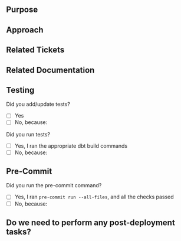 ## Purpose

<!-- What problem does this PR solve? How will we measure the success of this PR? -->

## Approach

<!-- How does this change address the problem? Are there any tradeoffs or risks we should know about? -->

## Related Tickets

<!-- For pull requests that relate to or close an issue, provide the URL to the Jira ticket. -->

## Related Documentation

<!-- If there is any documentation related to this pull request, provide the URL to the Confluence page. -->

## Testing

Did you add/update tests?

- [ ] Yes
- [ ] No, because:

Did you run tests?

- [ ] Yes, I ran the appropriate dbt build commands
- [ ] No, because:

## Pre-Commit

Did you run the pre-commit command?

- [ ] Yes, I ran `pre-commit run --all-files`, and all the checks passed
- [ ] No, because:

## Do we need to perform any post-deployment tasks?
